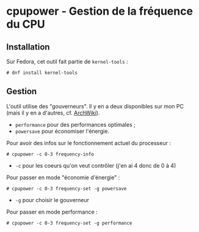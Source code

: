 # cpupower - Gestion de la fréquence du CPU

## Installation

Sur Fedora, cet outil fait partie de `kernel-tools` :

```
# dnf install kernel-tools
```

## Gestion

L'outil utilise des "gouverneurs". Il y en a deux disponibles sur mon PC (mais
il y en a d'autres, cf. [ArchWiki](https://wiki.archlinux.org/index.php/CPU_frequency_scaling)).

* `performance` pour des performances optimales ;
* `powersave` pour économiser l'énergie.

Pour avoir des infos sur le fonctionnement actuel du processeur :

```
# cpupower -c 0-3 frequency-info
```

* `-c` pour les coeurs qu'on veut contrôler (j'en ai 4 donc de 0 à 4)

 Pour passer en mode "économie d'énergie" :

```
# cpupower -c 0-3 frequency-set -g powersave
```

* `-g` pour choisir le gouverneur

Pour passer en mode performance :

```
# cpupower -c 0-3 frequency-set -g performance
```
